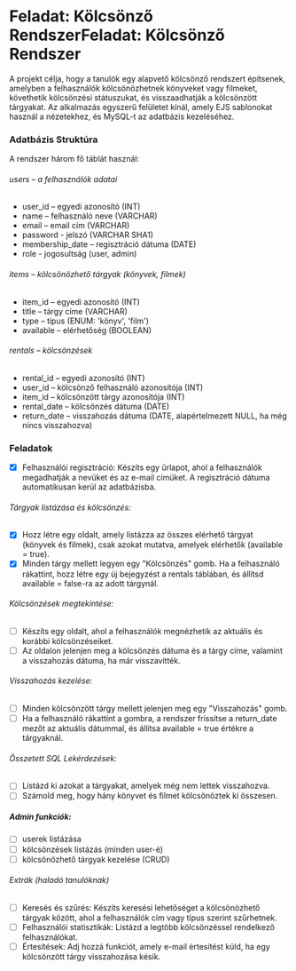 # Feladat: Kölcsönző RendszerFeladat: Kölcsönző Rendszer
A projekt célja, hogy a tanulók egy alapvető kölcsönző rendszert építsenek, amelyben a felhasználók kölcsönözhetnek könyveket vagy filmeket, követhetik kölcsönzési státuszukat, és visszaadhatják a kölcsönzött tárgyakat. Az alkalmazás egyszerű felületet kínál, amely EJS sablonokat használ a nézetekhez, és MySQL-t az adatbázis kezeléséhez.

### Adatbázis Struktúra
A rendszer három fő táblát használ:

###### users – a felhasználók adatai

- user_id – egyedi azonosító (INT)
- name – felhasználó neve (VARCHAR)
- email – email cím (VARCHAR)
- password - jelszó (VARCHAR SHA1)
- membership_date – regisztráció dátuma (DATE)
- role - jogosultság (user, admin)

###### items – kölcsönözhető tárgyak (könyvek, filmek)
- item_id – egyedi azonosító (INT)
- title – tárgy címe (VARCHAR)
- type – típus (ENUM: 'könyv', 'film')
- available – elérhetőség (BOOLEAN)

###### rentals – kölcsönzések

- rental_id – egyedi azonosító (INT)
- user_id – kölcsönző felhasználó azonosítója (INT)
- item_id – kölcsönzött tárgy azonosítója (INT)
- rental_date – kölcsönzés dátuma (DATE)
- return_date – visszahozás dátuma (DATE, alapértelmezett NULL, ha még nincs visszahozva)
### Feladatok
- [x] Felhasználói regisztráció: Készíts egy űrlapot, ahol a felhasználók megadhatják a nevüket és az e-mail címüket. A regisztráció dátuma automatikusan kerül az adatbázisba.

###### Tárgyak listázása és kölcsönzés:

- [x] Hozz létre egy oldalt, amely listázza az összes elérhető tárgyat (könyvek és filmek), csak azokat mutatva, amelyek elérhetők (available = true).
- [x] Minden tárgy mellett legyen egy "Kölcsönzés" gomb. Ha a felhasználó rákattint, hozz létre egy új bejegyzést a rentals táblában, és állítsd available = false-ra az adott tárgynál.

###### Kölcsönzések megtekintése:

- [ ] Készíts egy oldalt, ahol a felhasználók megnézhetik az aktuális és korábbi kölcsönzéseiket.
- [ ] Az oldalon jelenjen meg a kölcsönzés dátuma és a tárgy címe, valamint a visszahozás dátuma, ha már visszavitték.

###### Visszahozás kezelése:

- [ ] Minden kölcsönzött tárgy mellett jelenjen meg egy "Visszahozás" gomb.
- [ ] Ha a felhasználó rákattint a gombra, a rendszer frissítse a return_date mezőt az aktuális dátummal, és állítsa available = true értékre a tárgyaknál.

###### Összetett SQL Lekérdezések:

- [ ] Listázd ki azokat a tárgyakat, amelyek még nem lettek visszahozva.
- [ ] Számold meg, hogy hány könyvet és filmet kölcsönöztek ki összesen.

##### Admin funkciók:

- [ ] userek listázása
- [ ] kölcsönzések listázás (minden user-é)
- [ ] kölcsönözhető tárgyak kezelése (CRUD)

###### Extrák (haladó tanulóknak)

- [ ] Keresés és szűrés: Készíts keresési lehetőséget a kölcsönözhető tárgyak között, ahol a felhasználók cím vagy típus szerint szűrhetnek.
- [ ] Felhasználói statisztikák: Listázd a legtöbb kölcsönzéssel rendelkező felhasználókat.
- [ ] Értesítések: Adj hozzá funkciót, amely e-mail értesítést küld, ha egy kölcsönzött tárgy visszahozása késik.
